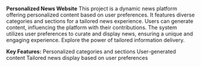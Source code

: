 **Personalized News Website**
This project is a dynamic news platform offering personalized content based on user preferences. It features diverse categories and sections for a tailored news experience. Users can generate content, influencing the platform with their contributions. The system utilizes user preferences to curate and display news, ensuring a unique and engaging experience. Explore the power of tailored information delivery.

**Key Features:**
Personalized categories and sections
User-generated content
Tailored news display based on user preferences
